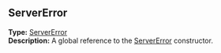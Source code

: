 ## ServerError

**Type:** [ServerError](../servererror)  
**Description:** A global reference to the [ServerError](../servererror) constructor.
